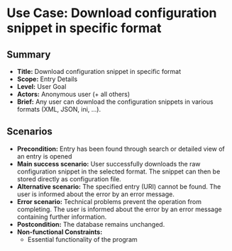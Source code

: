 # Use Case: Download configuration snippet in specific format

## Summary

- **Title:** Download configuration snippet in specific format
- **Scope:** Entry Details
- **Level:** User Goal
- **Actors:** Anonymous user (+ all others)
- **Brief:** Any user can download the configuration snippets in various formats (XML, JSON, ini, ...).

## Scenarios

- **Precondition:** Entry has been found through search or detailed view of an entry is opened
- **Main success scenario:** User successfully downloads the raw configuration snippet in the selected format. The snippet can then be stored directly as configuration file.
- **Alternative scenario:** The specified entry (URI) cannot be found. The user is informed about the error by an error message.
- **Error scenario:** Technical problems prevent the operation from completing. The user is informed about the error by an error message containing further information.
- **Postcondition:** The database remains unchanged.
- **Non-functional Constraints:**
  - Essential functionality of the program
